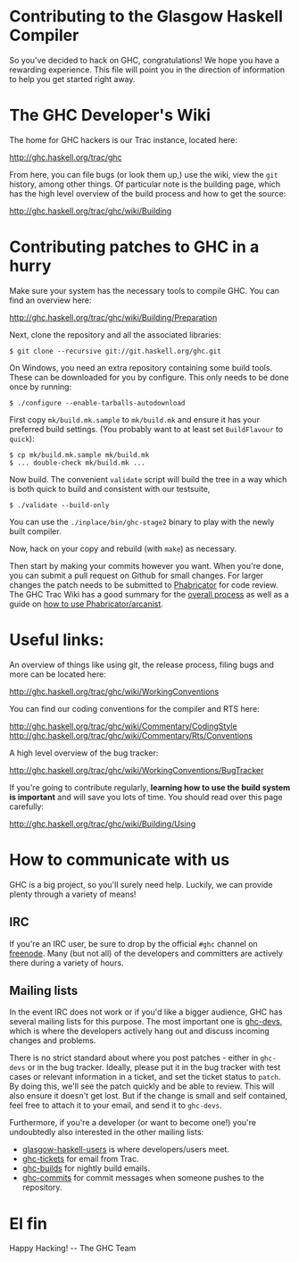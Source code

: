 Contributing to the Glasgow Haskell Compiler
============================================

So you've decided to hack on GHC, congratulations! We hope you have a
rewarding experience. This file will point you in the direction of
information to help you get started right away.

The GHC Developer's Wiki
========================

The home for GHC hackers is our Trac instance, located here:

<http://ghc.haskell.org/trac/ghc>

From here, you can file bugs (or look them up,) use the wiki, view the
`git` history, among other things. Of particular note is the building
page, which has the high level overview of the build process and how
to get the source:

<http://ghc.haskell.org/trac/ghc/wiki/Building>

Contributing patches to GHC in a hurry
======================================

Make sure your system has the necessary tools to compile GHC. You can
find an overview here:

<http://ghc.haskell.org/trac/ghc/wiki/Building/Preparation>

Next, clone the repository and all the associated libraries:

```
$ git clone --recursive git://git.haskell.org/ghc.git
```

On Windows, you need an extra repository containing some build tools.
These can be downloaded for you by configure. This only needs to be done once by running:

```
$ ./configure --enable-tarballs-autodownload
```

First copy `mk/build.mk.sample` to `mk/build.mk` and ensure it has
your preferred build settings. (You probably want to at least set
`BuildFlavour` to `quick`):

```
$ cp mk/build.mk.sample mk/build.mk
$ ... double-check mk/build.mk ...
```

Now build. The convenient `validate` script will build the tree in a way which
is both quick to build and consistent with our testsuite,

```
$ ./validate --build-only
```

You can use the `./inplace/bin/ghc-stage2` binary to play with the
newly built compiler.

Now, hack on your copy and rebuild (with `make`) as necessary.

Then start by making your commits however you want. When you're done, you can submit
 a pull request on Github for small changes. For larger changes the patch needs to be
 submitted to [Phabricator](https://phabricator.haskell.org/) for code review.
 The GHC Trac Wiki has a good summary for the [overall process](https://ghc.haskell.org/trac/ghc/wiki/WorkingConventions/FixingBugs)
 as well as a guide on 
 [how to use Phabricator/arcanist](https://ghc.haskell.org/trac/ghc/wiki/Phabricator).


Useful links:
=============

An overview of things like using git, the release process, filing bugs
and more can be located here:

<http://ghc.haskell.org/trac/ghc/wiki/WorkingConventions>

You can find our coding conventions for the compiler and RTS here:

<http://ghc.haskell.org/trac/ghc/wiki/Commentary/CodingStyle>
<http://ghc.haskell.org/trac/ghc/wiki/Commentary/Rts/Conventions>

A high level overview of the bug tracker:

<http://ghc.haskell.org/trac/ghc/wiki/WorkingConventions/BugTracker>

If you're going to contribute regularly, **learning how to use the
build system is important** and will save you lots of time. You should
read over this page carefully:

<http://ghc.haskell.org/trac/ghc/wiki/Building/Using>

How to communicate with us
==========================

GHC is a big project, so you'll surely need help. Luckily, we can
provide plenty through a variety of means!

## IRC

If you're an IRC user, be sure to drop by the official `#ghc` channel
on [freenode](http://freenode.org). Many (but not all) of the
developers and committers are actively there during a variety of
hours.

## Mailing lists

In the event IRC does not work or if you'd like a bigger audience, GHC
has several mailing lists for this purpose. The most important one is
[ghc-devs](http://www.haskell.org/pipermail/ghc-devs/), which is where
the developers actively hang out and discuss incoming changes and
problems.

There is no strict standard about where you post patches - either in
`ghc-devs` or in the bug tracker. Ideally, please put it in the bug
tracker with test cases or relevant information in a ticket, and set
the ticket status to `patch`. By doing this, we'll see the patch
quickly and be able to review. This will also ensure it doesn't get
lost. But if the change is small and self contained, feel free to
attach it to your email, and send it to `ghc-devs`.

Furthermore, if you're a developer (or want to become one!) you're
undoubtedly also interested in the other mailing lists:

 * [glasgow-haskell-users](http://www.haskell.org/mailman/listinfo/glasgow-haskell-users)
   is where developers/users meet.
 * [ghc-tickets](http://www.haskell.org/mailman/listinfo/ghc-tickets)
   for email from Trac.
 * [ghc-builds](http://www.haskell.org/mailman/listinfo/ghc-builds)
   for nightly build emails.
 * [ghc-commits](http://www.haskell.org/mailman/listinfo/ghc-commits)
   for commit messages when someone pushes to the repository.

El fin
======

Happy Hacking!  -- The GHC Team
